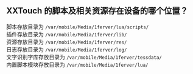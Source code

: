 ## XXTouch 的脚本及相关资源存在设备的哪个位置？

脚本存放目录为 `/var/mobile/Media/1ferver/lua/scripts/`  
插件存放目录为 `/var/mobile/Media/1ferver/lib/`  
资源存放目录为 `/var/mobile/Media/1ferver/res/`  
日志存放目录为 `/var/mobile/Media/1ferver/log/`  
文字识别字库存放目录为 `/var/mobile/Media/1ferver/tessdata/`  
内置脚本模块存放目录为 `/var/mobile/Media/1ferver/lua/`  
